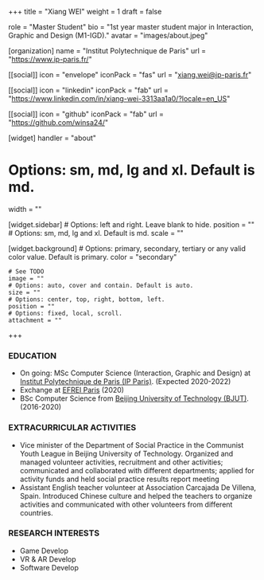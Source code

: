 +++
title = "Xiang WEI"
weight = 1
draft = false

role = "Master Student"
bio = "1st year master student major in Interaction, Graphic and Design (M1-IGD)."
avatar = "images/about.jpeg"

[organization]
  name = "Institut Polytechnique de Paris"
  url = "https://www.ip-paris.fr/"

[[social]]
  icon = "envelope"
  iconPack = "fas"
  url = "xiang.wei@ip-paris.fr"

[[social]]
  icon = "linkedin"
  iconPack = "fab"
  url = "https://www.linkedin.com/in/xiang-wei-3313aa1a0/?locale=en_US"

[[social]]
  icon = "github"
  iconPack = "fab"
  url = "https://github.com/winsa24/"

[widget]
  handler = "about"
    
  # Options: sm, md, lg and xl. Default is md.
  width = ""

  [widget.sidebar]
    # Options: left and right. Leave blank to hide.
    position = ""
    # Options: sm, md, lg and xl. Default is md.
    scale = ""
    
  [widget.background]
    # Options: primary, secondary, tertiary or any valid color value. Default is primary.
    color = "secondary"
    
    # See TODO
    image = ""
    # Options: auto, cover and contain. Default is auto.
    size = ""
    # Options: center, top, right, bottom, left.
    position = ""
    # Options: fixed, local, scroll.
    attachment = ""
+++

### EDUCATION

- On going: MSc Computer Science (Interaction, Graphic and Design) at [Institut Polytechnique de Paris (IP Paris)](https://www.ip-paris.fr/). (Expected 2020-2022)  
- Exchange at [EFREI Paris](https://www.efrei.fr/) (2020)  
- BSc Computer Science from [Beijing University of Technology (BJUT)](http://english.bjut.edu.cn/). (2016-2020)


### EXTRACURRICULAR ACTIVITIES

- Vice minister of the Department of Social Practice in the Communist Youth League in Beijing University of Technology. 
Organized and managed volunteer activities, recruitment and other activities; communicated and collaborated with different departments; applied for activity funds and held social practice results report meeting
- Assistant English teacher volunteer at Association Carcajada De Villena, Spain.
Introduced Chinese culture and helped the teachers to organize activities and communicated with other volunteers from different countries.

### RESEARCH INTERESTS

- Game Develop
- VR & AR Develop
- Software Develop


